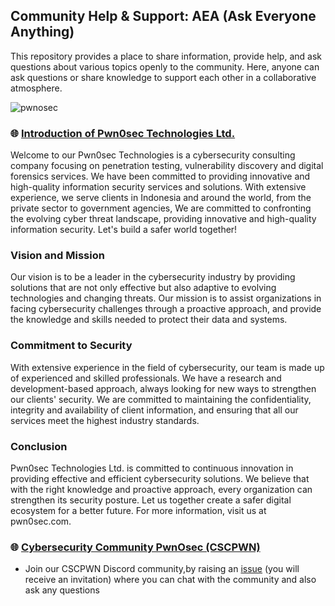 ## Community Help & Support: AEA (Ask Everyone Anything)
This repository provides a place to share information, provide help, and ask questions about various topics openly to the community. Here, anyone can ask questions or share knowledge to support each other in a collaborative atmosphere.


![pwnosec](https://i.ibb.co.com/0tRDtHd/Black-and-Purple-Modern-Cyber-Security-Presentation-1.png)


### 🌐 [Introduction of Pwn0sec Technologies Ltd.](https://www.pwn0sec.com)
Welcome to our Pwn0sec Technologies is a cybersecurity consulting company focusing on penetration testing, vulnerability discovery and digital forensics services. We have been committed to providing innovative and high-quality information security services and solutions. With extensive experience, we serve clients in Indonesia and around the world, from the private sector to government agencies, We are committed to confronting the evolving cyber threat landscape, providing innovative and high-quality information security. Let's build a safer world together!

### Vision and Mission
Our vision is to be a leader in the cybersecurity industry by providing solutions that are not only effective but also adaptive to evolving technologies and changing threats. Our mission is to assist organizations in facing cybersecurity challenges through a proactive approach, and provide the knowledge and skills needed to protect their data and systems.

### Commitment to Security
With extensive experience in the field of cybersecurity, our team is made up of experienced and skilled professionals. We have a research and development-based approach, always looking for new ways to strengthen our clients' security. We are committed to maintaining the confidentiality, integrity and availability of client information, and ensuring that all our services meet the highest industry standards.

### Conclusion
Pwn0sec Technologies Ltd. is committed to continuous innovation in providing effective and efficient cybersecurity solutions. We believe that with the right knowledge and proactive approach, every organization can strengthen its security posture. Let us together create a safer digital ecosystem for a better future. For more information, visit us at pwn0sec.com.


### 🌐 [Cybersecurity Community PwnOsec (CSCPWN)](https://instagram.com/pwn0sec/)
- Join our CSCPWN Discord community,by raising an [issue](https://github.com/pwnosec/support/issues/new/choose) (you will receive an invitation)  where you can chat with the community and also ask any questions
